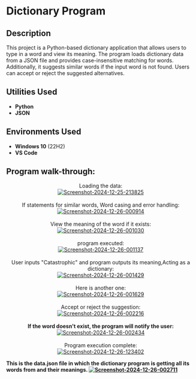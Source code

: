 <h1>Dictionary Program</h1>

<h2>Description</h2>
This project is a Python-based dictionary application that allows users to type in a word and view its meaning. The program loads dictionary data from a JSON file and provides case-insensitive matching for words. Additionally, it suggests similar words if the input word is not found. Users can accept or reject the suggested alternatives.

<h2>Utilities Used</h2>

- <b>Python</b> 
- <b>JSON</b> 

<h2>Environments Used </h2>

- <b>Windows 10</b> (22H2)
- <b>VS Code</b>

<h2>Program walk-through:</h2>

<p align="center">
Loading the data: <br/>
<a href="https://ibb.co/YLQyhGy"><img src="https://i.ibb.co/Vq9QT8Q/Screenshot-2024-12-25-213825.png" alt="Screenshot-2024-12-25-213825" border="0"></a>
<br />
<br />
If statements for similar words, Word casing and error handling: <br/>
<a href="https://ibb.co/ZK3jGzW"><img src="https://i.ibb.co/bLx0Q5z/Screenshot-2024-12-26-000914.png" alt="Screenshot-2024-12-26-000914" border="0"></a>
<br />
<br />
View the meaning of the word if it exists: <br/>
<a href="https://ibb.co/y0JbVMP"><img src="https://i.ibb.co/qBwPx4j/Screenshot-2024-12-26-001030.png" alt="Screenshot-2024-12-26-001030" border="0"></a>
<br />
<br />
program executed: <br/>
<a href="https://ibb.co/Rcp8GBF"><img src="https://i.ibb.co/kXgZV97/Screenshot-2024-12-26-001137.png" alt="Screenshot-2024-12-26-001137" border="0"></a>
<br />
<br />
User inputs "Catastrophic" and program outputs its meaning,Acting as a dictionary: <br/>
<a href="https://imgbb.com/"><img src="https://i.ibb.co/sVbtwwK/Screenshot-2024-12-26-001429.png" alt="Screenshot-2024-12-26-001429" border="0"></a>
<br />
<br />
Here is another one: <br/>
<a href="https://ibb.co/BKG7BCq"><img src="https://i.ibb.co/2YSLdkg/Screenshot-2024-12-26-001629.png" alt="Screenshot-2024-12-26-001629" border="0"></a>
<br />
<br />
Accept or reject the suggestion: <br/>
<a href="https://ibb.co/Y3VFKFg"><img src="https://i.ibb.co/DtjH6Hd/Screenshot-2024-12-26-002216.png" alt="Screenshot-2024-12-26-002216" border="0"></a>
<br />
<br />
<b>If the word doesn't exist, the program will notify the user:</b> <br/>
<a href="https://ibb.co/M9P5LF6"><img src="https://i.ibb.co/4J4gxhd/Screenshot-2024-12-26-002434.png" alt="Screenshot-2024-12-26-002434" border="0"></a>
<br />
<br />
Program execution complete: <br/>
<a href="https://ibb.co/FxWCq1J"><img src="https://i.ibb.co/3rsQYbW/Screenshot-2024-12-26-123402.png" alt="Screenshot-2024-12-26-123402" border="0"></a>

<b>This is the data.json file in which the dictionary program is getting all its words from and their meanings. <b/>
<a href="https://ibb.co/q7CQRr9"><img src="https://i.ibb.co/JmqJzs2/Screenshot-2024-12-26-002711.png" alt="Screenshot-2024-12-26-002711" border="0"></a>

